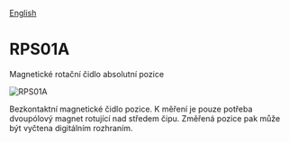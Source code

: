 
[English](./README.md)
<!--- module --->
# RPS01A
<!--- Emodule --->

<!--- subtitle --->Magnetické rotační čidlo absolutní pozice<!--- Esubtitle --->

![RPS01A](/doc/img/RPS01A_top_big.jpg)

<!--- description --->Bezkontaktní magnetické čidlo pozice. K měření je pouze potřeba dvoupólový magnet rotující nad středem čipu. Změřená pozice pak může být vyčtena digitálním rozhraním. <!--- Edescription --->
            